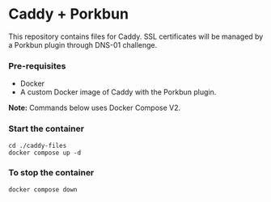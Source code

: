 # Caddy + Porkbun
This repository contains files for Caddy. SSL certificates will be managed by a Porkbun plugin through DNS-01 challenge.

### Pre-requisites
* Docker
* A custom Docker image of Caddy with the Porkbun plugin.

**Note:** Commands below uses Docker Compose V2.

### Start the container
```
cd ./caddy-files
docker compose up -d
```

### To stop the container
```
docker compose down
```
